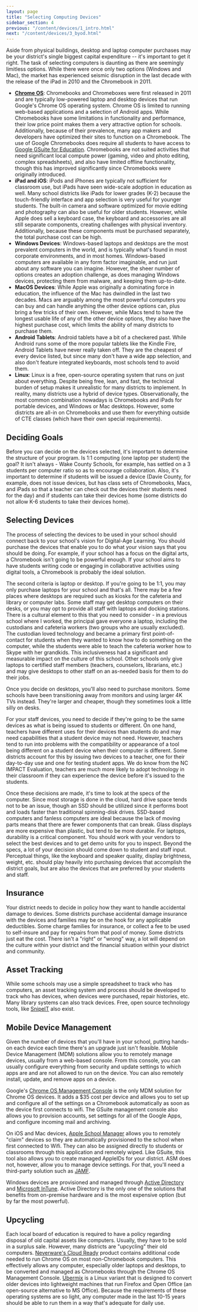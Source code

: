```yaml
---
layout: page
title: "Selecting Computing Devices"
sidebar_section: 4
previous: "/content/devices/1_intro.html"
next: "/content/devices/3_byod.html"
---
```

Aside from physical buildings, desktop and laptop computer purchases may be your district's single biggest capital expenditure -- it's important to get it right. The task of selecting computers is daunting as there are seemingly limitless options. While there were once only two options (Windows and Mac), the market has experienced seismic disruption in the last decade with the release of the iPad in 2010 and the Chromebook in 2011. 

* **[Chrome OS][1]**: Chromebooks and Chromeboxes were first released in 2011 and are typically low-powered laptop and desktop devices that run Google's Chrome OS operating system.  Chrome OS is limited to running web-based applications and a selection of Android apps. While Chromebooks have some limitations in functionality and performance, their low price point makes them a very attractive option for schools. Additionally, because of their prevalence, many app makers and developers have optimized their sites to function on a Chromebook. The use of Google Chromebooks does require all students to have access to [Google GSuite for Education][2]. Chromebooks are not suited activities that need significant local compute power (gaming, video and photo editing, complex spreadsheets), and also have limited offline functionality, though this has improved significantly since Chromebooks were originally introduced.  
* **iPad and iOS**: iPods and iPhones are typically not sufficient for classroom use, but iPads have seen wide-scale adoption in education as well. Many school districts like iPads for lower grades (K-2) because the touch-friendly interface and app selection is very useful for younger students. The built-in camera and software optimized for movie editing and photography can also be useful for older students. However, while Apple does sell a keyboard case, the keyboard and accessories are all still separate components, creating challenges with physical inventory. Additionally, because these components must be purchased separately, the total purchase cost can be high.
* **Windows Devices**: Windows-based laptops and desktops are the most prevalent computers in the world, and is typically what's found in most corporate environments, and in most homes. Windows-based computers are available in any form factor imaginable, and run just about any software you can imagine. However, the sheer number of options creates an adoption challenge, as does managing Windows devices, protecting them from malware, and keeping them up-to-date.
* **MacOS Devices**: While Apple was originally a dominating force in education, the influence of the Mac has dwindled in the last two decades. Macs are arguably among the most powerful computers you can buy and can handle anything the other device options can, plus bring a few tricks of their own. However, while Macs tend to have the longest usable life of any of the other device options, they also have the highest purchase cost, which limits the ability of many districts to purchase them. 
* **Android Tablets**: Android tablets have a bit of a checkered past. While Android runs some of the more popular tablets like the Kindle Fire, Android Tablets have never really taken off. They are the cheapest of every device listed, but since many don't have a wide app selection, and also don't feature integrated keyboards, most schools tend to avoid them. 
* **Linux**: Linux is a free, open-source operating system that runs on just about everything. Despite being free, lean, and fast, the technical burden of setup makes it unrealistic for many districts to implement. 
In reality, many districts use a hybrid of device types. Observationally, the most common combination nowadays is Chromebooks and iPads for portable devices, and Windows or Mac desktops. However, some districts are all-in on Chromebooks and use them for everything outside of CTE classes (which have their own special requirements). 

## Deciding Goals
Before you can decide on the devices selected, it's important to determine the structure of your program. Is 1:1 computing (one laptop per student) the goal? It isn't always - Wake County Schools, for example, has settled on a 3 students per computer ratio so as to encourage collaboration. Also, it's important to determine if students will be issued a device (Davie County, for example, does not issue devices, but has class sets of Chromebooks, Macs, and iPads so that a teacher can check out the devices their students need for the day) and if students can take their devices home (some districts do not allow K-6 students to take their devices home).

## Selecting Devices
The process of selecting the devices to be used in your school should connect back to your school's vision for Digital-Age Learning. You should purchase the devices that enable you to do what your vision says that you should be doing. For example, if your school has a focus on the digital arts, a Chromebook isn't going to be powerful enough. If your school aims to have students writing code or engaging in collaborative activities using digital tools, a Chromebook is probably the ideal solution. 

The second criteria is laptop or desktop. If you're going to be 1:1, you may only purchase laptops for your school and that's all. There may be a few places where desktops are required such as kiosks for the cafeteria and library or computer labs. Some staff may get desktop computers on their desks, or you may opt to provide all staff with laptops and docking stations. There is a cultural element to this that you need to consider - in a previous school where I worked, the principal gave everyone a laptop, including the custodians and cafeteria workers (two groups who are usually excluded). The custodian loved technology and became a primary first point-of-contact for students when they wanted to know how to do something on the computer, while the students were able to teach the cafeteria worker how to Skype with her grandkids. This inclusiveness had a significant and measurable impact on the culture of this school. Other schools only give laptops to certified staff members (teachers, counselors, librarians, etc.) and may give desktops to other staff on an as-needed basis for them to do their jobs. 

Once you decide on desktops, you'll also need to purchase monitors. Some schools have been transitioning away from monitors and using larger 4K TVs instead. They're larger and cheaper, though they sometimes look a little silly on desks.

For your staff devices, you need to decide if they're going to be the same devices as what is being issued to students or different. On one hand, teachers have different uses for their devices than students do and may need capabilities that a student device may not need. However, teachers tend to run into problems with the compatibility or appearance of a tool being different on a student device when their computer is different. Some districts account for this by issuing two devices to a teacher, one for their day-to-day use and one for testing student apps. We do know from the NC IMPACT Evaluation, teachers are much more likely to adopt technology in their classroom if they can experience the device before it's issued to the students. 

Once these decisions are made, it's time to look at the specs of the computer. Since most storage is done in the cloud, hard drive space tends not to be an issue, though an SSD should be utilized since it performs boot and loads faster than traditional spinning-disk drives. SSD-based computers and fanless computers are ideal because the lack of moving parts means that there are fewer components that can break. Glass displays are more expensive than plastic, but tend to be more durable. For laptops, durability is a critical component. You should work with your vendors to select the best devices and to get demo units for you to inspect. Beyond the specs, a lot of your decision should come down to student and staff input. Perceptual things, like the keyboard and speaker quality, display brightness, weight, etc. should play heavily into purchasing devices that accomplish the district goals, but are also the devices that are preferred by your students and staff. 

## Insurance
Your district needs to decide in policy how they want to handle accidental damage to devices. Some districts purchase accidental damage insurance with the devices and families may be on the hook for any applicable deductibles. Some charge families for insurance, or collect a fee to be used to self-insure and pay for repairs from that pool of money. Some districts just eat the cost. There isn't a "right" or "wrong" way, a lot will depend on the culture within your district and the financial situation within your district and community. 

## Asset Tracking
While some schools may use a simple spreadsheet to track who has computers, an asset tracking system and process should be developed to track who has devices, when devices were purchased, repair histories, etc. Many library systems can also track devices. Free, open source technology tools, like [SnipeIT][3] also exist. 

## Mobile Device Management
Given the number of devices that you'll have in your school, putting hands-on each device each time there's an upgrade just isn't feasible. Mobile Device Management (MDM) solutions allow you to remotely manage devices, usually from a web-based console. From this console, you can usually configure everything from security and update settings to which apps are and are not allowed to run on the device. You can also remotely install, update, and remove apps on a device.

Google's [Chrome OS Management Console][4] is the only MDM solution for Chrome OS devices. It adds a $35 cost per device and allows you to set up and configure all of the settings on a Chromebook automatically as soon as the device first connects to wifi. The GSuite management console also allows you to provision accounts, set settings for all of the Google Apps, and configure incoming mail and archiving.

On iOS and Mac devices, [Apple School Manager][5] allows you to remotely  "claim" devices so they are automatically provisioned to the school when first connected to Wifi. They can also be assigned directly to students or classrooms through this application and remotely wiped. Like GSuite, this tool also allows you to create managed AppleIDs for your district. ASM does not, however, allow you to manage device settings. For that, you'll need a third-party solution such as [JAMF][6].

Windows devices are provisioned and managed through [Active Directory][7] and [Microsoft InTune][8].  Active Directory is the only one of the solutions that benefits from on-premise hardware and is the most expensive option (but by far the most powerful).

## Upcycling
Each local board of education is required to have a policy regarding disposal of old capital assets like computers. Usually, they have to be sold in a surplus sale. However, many districts are "upcycling" their old computers. [Neverware's Cloud Ready][9] product contains additional code needed to run Chrome OS on most non-Chromebook computers. This effectively allows any computer, especially older laptops and desktops, to be converted and managed as Chromebooks through the Chrome OS Management Console. [Ubermix][10] is a Linux variant that is designed to convert older devices into lightweight machines that run Firefox and Open Office (an open-source alternative to MS Office). Because the requirements of these operating systems are so light, any computer made in the last 10-15 years should be able to run them in a way that's adequate for daily use.

[1]:	https://www.google.com/chromebook/chrome-os/
[2]:	https://edu.google.com/products/gsuite-for-education/?modal_active=none
[3]:	https://snipeitapp.com
[4]:	https://support.google.com/chrome/a/answer/1289314?hl=en
[5]:	https://support.apple.com/guide/apple-school-manager/what-is-apple-school-manager-tes7909096bf/web
[6]:	https://www.jamf.com
[7]:	https://azure.microsoft.com/en-us/services/active-directory/?&ef_id=Cj0KCQiAyp7yBRCwARIsABfQsnQDQzJRBIHkElvv1ZP9Caffej9PgUt5A_z1lXbQlvfutNBbZGxomPwaAr8BEALw_wcB:G:s&OCID=AID2000128_SEM_MtGOcT1K&MarinID=MtGOcT1K_255432298728_%2Bactive%20%2Bdirectory_b_c__56507452761_aud-411816020131:kwd-296849318599&lnkd=Google_Azure_Brand&gclid=Cj0KCQiAyp7yBRCwARIsABfQsnQDQzJRBIHkElvv1ZP9Caffej9PgUt5A_z1lXbQlvfutNBbZGxomPwaAr8BEALw_wcB
[8]:	https://docs.microsoft.com/en-us/intune/fundamentals/what-is-intune
[9]:	https://www.neverware.com/edu#cloudready-for-education-management
[10]:	https://www.ubermix.org/index.html